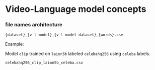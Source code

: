 # Video-Language model concepts

### file names architecture
```
{dataset}_{v-l model}_{v-l model dataset}_{words}.csv
```
Example:

Model `clip` trained on `laion5b` labeled `celebahq256` using `celeba` labels.
```
celebahq256_clip_laion5b_celeba.csv
```
